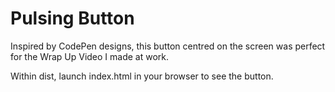 # Pulsing Button

Inspired by CodePen designs, this button centred on the screen was perfect for the Wrap Up Video I made at work. 

Within dist, launch index.html in your browser to see the button. 
